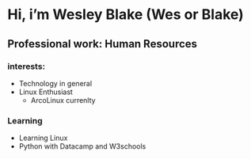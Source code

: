# Hi, i’m Wesley Blake (Wes or Blake)
## Professional work: Human Resources
### interests:
- Technology in general
- Linux Enthusiast
  - ArcoLinux currenlty
### Learning
- Learning Linux
- Python with Datacamp and W3schools

<!---
Wblake95/Wblake95 is a ✨ special ✨ repository because its `README.md` (this file) appears on your GitHub profile.
You can click the Preview link to take a look at your changes.
--->

